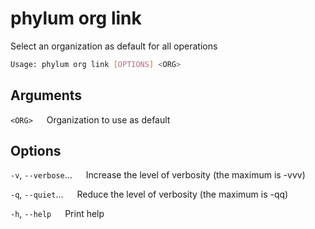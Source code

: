 # phylum org link

Select an organization as default for all operations

```sh
Usage: phylum org link [OPTIONS] <ORG>
```

## Arguments

`<ORG>`
&emsp; Organization to use as default

## Options

`-v`, `--verbose`...
&emsp; Increase the level of verbosity (the maximum is -vvv)

`-q`, `--quiet`...
&emsp; Reduce the level of verbosity (the maximum is -qq)

`-h`, `--help`
&emsp; Print help
